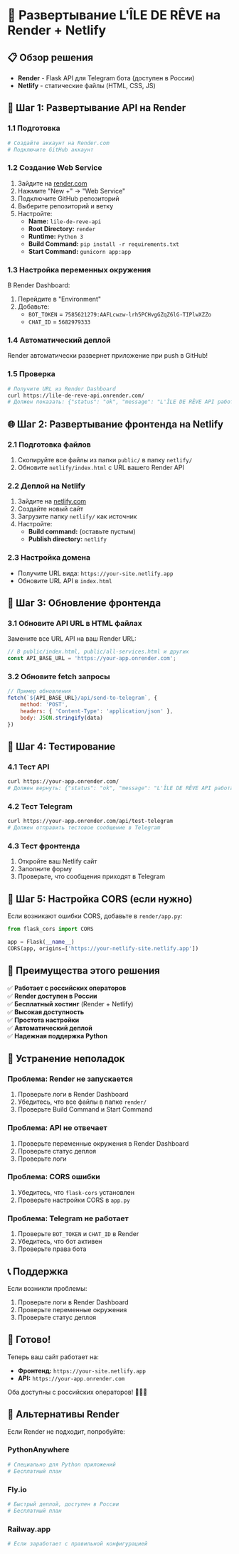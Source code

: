 # 🚀 Развертывание L'ÎLE DE RÊVE на Render + Netlify

## 📋 Обзор решения

- **Render** - Flask API для Telegram бота (доступен в России)
- **Netlify** - статические файлы (HTML, CSS, JS)

## 🔧 Шаг 1: Развертывание API на Render

### 1.1 Подготовка
```bash
# Создайте аккаунт на Render.com
# Подключите GitHub аккаунт
```

### 1.2 Создание Web Service
1. Зайдите на [render.com](https://render.com)
2. Нажмите "New +" → "Web Service"
3. Подключите GitHub репозиторий
4. Выберите репозиторий и ветку
5. Настройте:
   - **Name:** `lile-de-reve-api`
   - **Root Directory:** `render`
   - **Runtime:** `Python 3`
   - **Build Command:** `pip install -r requirements.txt`
   - **Start Command:** `gunicorn app:app`

### 1.3 Настройка переменных окружения
В Render Dashboard:
1. Перейдите в "Environment"
2. Добавьте:
   - `BOT_TOKEN` = `7585621279:AAFLcwzw-lrh5PCHvgGZqZ6lG-TIPlwXZZo`
   - `CHAT_ID` = `5682979333`

### 1.4 Автоматический деплой
Render автоматически развернет приложение при push в GitHub!

### 1.5 Проверка
```bash
# Получите URL из Render Dashboard
curl https://lile-de-reve-api.onrender.com/
# Должен показать: {"status": "ok", "message": "L'ÎLE DE RÊVE API работает на Render"}
```

## 🌐 Шаг 2: Развертывание фронтенда на Netlify

### 2.1 Подготовка файлов
1. Скопируйте все файлы из папки `public/` в папку `netlify/`
2. Обновите `netlify/index.html` с URL вашего Render API

### 2.2 Деплой на Netlify
1. Зайдите на [netlify.com](https://netlify.com)
2. Создайте новый сайт
3. Загрузите папку `netlify/` как источник
4. Настройте:
   - **Build command:** (оставьте пустым)
   - **Publish directory:** `netlify`

### 2.3 Настройка домена
- Получите URL вида: `https://your-site.netlify.app`
- Обновите URL API в `index.html`

## 🔗 Шаг 3: Обновление фронтенда

### 3.1 Обновите API URL в HTML файлах
Замените все URL API на ваш Render URL:

```javascript
// В public/index.html, public/all-services.html и других
const API_BASE_URL = 'https://your-app.onrender.com';
```

### 3.2 Обновите fetch запросы
```javascript
// Пример обновления
fetch(`${API_BASE_URL}/api/send-to-telegram`, {
    method: 'POST',
    headers: { 'Content-Type': 'application/json' },
    body: JSON.stringify(data)
})
```

## 🧪 Шаг 4: Тестирование

### 4.1 Тест API
```bash
curl https://your-app.onrender.com/
# Должен вернуть: {"status": "ok", "message": "L'ÎLE DE RÊVE API работает на Render"}
```

### 4.2 Тест Telegram
```bash
curl https://your-app.onrender.com/api/test-telegram
# Должен отправить тестовое сообщение в Telegram
```

### 4.3 Тест фронтенда
1. Откройте ваш Netlify сайт
2. Заполните форму
3. Проверьте, что сообщения приходят в Telegram

## 🔧 Шаг 5: Настройка CORS (если нужно)

Если возникают ошибки CORS, добавьте в `render/app.py`:

```python
from flask_cors import CORS

app = Flask(__name__)
CORS(app, origins=['https://your-netlify-site.netlify.app'])
```

## 📱 Преимущества этого решения

✅ **Работает с российских операторов**  
✅ **Render доступен в России**  
✅ **Бесплатный хостинг** (Render + Netlify)  
✅ **Высокая доступность**  
✅ **Простота настройки**  
✅ **Автоматический деплой**  
✅ **Надежная поддержка Python**  

## 🚨 Устранение неполадок

### Проблема: Render не запускается
1. Проверьте логи в Render Dashboard
2. Убедитесь, что все файлы в папке `render/`
3. Проверьте Build Command и Start Command

### Проблема: API не отвечает
1. Проверьте переменные окружения в Render Dashboard
2. Проверьте статус деплоя
3. Проверьте логи

### Проблема: CORS ошибки
1. Убедитесь, что `flask-cors` установлен
2. Проверьте настройки CORS в `app.py`

### Проблема: Telegram не работает
1. Проверьте `BOT_TOKEN` и `CHAT_ID` в Render
2. Убедитесь, что бот активен
3. Проверьте права бота

## 📞 Поддержка

Если возникли проблемы:
1. Проверьте логи в Render Dashboard
2. Проверьте переменные окружения
3. Проверьте статус деплоя

## 🎉 Готово!

Теперь ваш сайт работает на:
- **Фронтенд:** `https://your-site.netlify.app`
- **API:** `https://your-app.onrender.com`

Оба доступны с российских операторов! 📱🇷🇺

## 🔄 Альтернативы Render

Если Render не подходит, попробуйте:

### PythonAnywhere
```bash
# Специально для Python приложений
# Бесплатный план
```

### Fly.io
```bash
# Быстрый деплой, доступен в России
# Бесплатный план
```

### Railway.app
```bash
# Если заработает с правильной конфигурацией
``` 